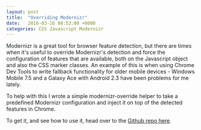 ```yaml
---
layout: post
title:  "Overriding Modernizr"
date:   2016-03-16 08:53:00 +0000
categories: CSS Javascript Modernizr
---
```


Modernizr is a great tool for browser feature detection, but there are times when it's useful to override Modernizr's detection and force the configuration of features that are available, both on the Javascript object and also the CSS marker classes. An example of this is when using Chrome Dev Tools to write fallback functionality for older mobile devices - Windows Mobile 7.5 and a Galaxy Ace with Android 2.3 have been problems for me lately.

To help with this I wrote a simple modernizr-override helper to take a predefined Modernizr configuration and inject it on top of the detected features in Chrome.

To get it, and see how to use it, head over to the [Github repo here](https://github.com/ja2/modernizr-override).